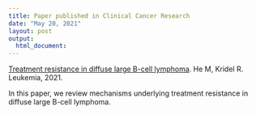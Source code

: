 ```yaml
---
title: Paper published in Clinical Cancer Research
date: "May 20, 2021"
layout: post
output:
  html_document:
---
```


[Treatment resistance in diffuse large B-cell lymphoma](https://www.nature.com/articles/s41375-021-01285-3). He M, Kridel R. Leukemia, 2021.

In this paper, we review mechanisms underlying treatment resistance in diffuse large B-cell lymphoma.
